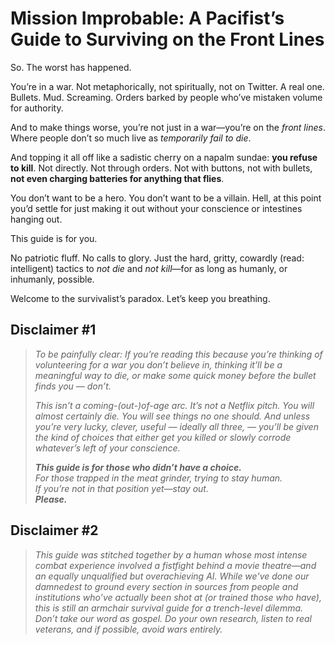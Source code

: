 # Mission Improbable: A Pacifist’s Guide to Surviving on the Front Lines

So. The worst has happened.

You’re in a war. Not metaphorically, not spiritually, not on Twitter. A real one. Bullets. Mud. Screaming. Orders barked by people who’ve mistaken volume for authority.

And to make things worse, you’re not just in a war—you’re on the *front lines*. Where people don’t so much live as *temporarily fail to die*.

And topping it all off like a sadistic cherry on a napalm sundae: **you refuse to kill**. Not directly. Not through orders. Not with buttons, not with bullets, **not even charging batteries for anything that flies**.

You don’t want to be a hero. You don’t want to be a villain. Hell, at this point you’d settle for just making it out without your conscience or intestines hanging out.

This guide is for you.

No patriotic fluff. No calls to glory. Just the hard, gritty, cowardly (read: intelligent) tactics to *not die* and *not kill*—for as long as humanly, or inhumanly, possible.

Welcome to the survivalist’s paradox.
Let’s keep you breathing.

## Disclaimer #1

> *To be painfully clear: If you’re reading this because you’re thinking of _volunteering_ for a war you don’t believe in, thinking it’ll be a meaningful way to die, or make some quick money before the bullet finds you — _don’t_.*
>
> *This isn’t a coming-(out-)of-age arc. It’s not a Netflix pitch. You will almost certainly die. You will see things no one should. And unless you’re very lucky, clever, useful — ideally all three, — you’ll be given the kind of choices that either get you killed or slowly corrode whatever’s left of your conscience.*
>
> ***This guide is for those who didn’t have a choice.***  
> *For those trapped in the meat grinder, trying to stay human.*  
> *If you’re not in that position yet—stay out.  
> **Please.***

## Disclaimer #2

>*This guide was stitched together by a human whose most intense combat experience involved a fistfight behind a movie theatre—and an equally unqualified but overachieving AI. While we’ve done our damnedest to ground every section in sources from people and institutions who’ve actually been shot at (or trained those who have), this is still an armchair survival guide for a trench-level dilemma. Don’t take our word as gospel. Do your own research, listen to real veterans, and if possible, avoid wars entirely.*